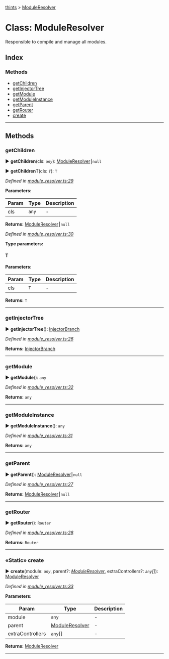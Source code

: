 [thints](../README.md) > [ModuleResolver](../classes/moduleresolver.md)



# Class: ModuleResolver


Responsible to compile and manage all modules.

## Index

### Methods

* [getChildren](moduleresolver.md#getchildren)
* [getInjectorTree](moduleresolver.md#getinjectortree)
* [getModule](moduleresolver.md#getmodule)
* [getModuleInstance](moduleresolver.md#getmoduleinstance)
* [getParent](moduleresolver.md#getparent)
* [getRouter](moduleresolver.md#getrouter)
* [create](moduleresolver.md#create)



---
## Methods
<a id="getchildren"></a>

###  getChildren

► **getChildren**(cls: *`any`*): [ModuleResolver](moduleresolver.md)⎮`null`

► **getChildren**T(cls: *`T`*): `T`




*Defined in [module_resolver.ts:29](https://github.com/digitalinfluencers/ThinTS/blob/5be9d62/src/module_resolver.ts#L29)*



**Parameters:**

| Param | Type | Description |
| ------ | ------ | ------ |
| cls | `any`   |  - |





**Returns:** [ModuleResolver](moduleresolver.md)⎮`null`




*Defined in [module_resolver.ts:30](https://github.com/digitalinfluencers/ThinTS/blob/5be9d62/src/module_resolver.ts#L30)*



**Type parameters:**

#### T 
**Parameters:**

| Param | Type | Description |
| ------ | ------ | ------ |
| cls | `T`   |  - |





**Returns:** `T`





___

<a id="getinjectortree"></a>

###  getInjectorTree

► **getInjectorTree**(): [InjectorBranch](injectorbranch.md)




*Defined in [module_resolver.ts:26](https://github.com/digitalinfluencers/ThinTS/blob/5be9d62/src/module_resolver.ts#L26)*





**Returns:** [InjectorBranch](injectorbranch.md)





___

<a id="getmodule"></a>

###  getModule

► **getModule**(): `any`




*Defined in [module_resolver.ts:32](https://github.com/digitalinfluencers/ThinTS/blob/5be9d62/src/module_resolver.ts#L32)*





**Returns:** `any`





___

<a id="getmoduleinstance"></a>

###  getModuleInstance

► **getModuleInstance**(): `any`




*Defined in [module_resolver.ts:31](https://github.com/digitalinfluencers/ThinTS/blob/5be9d62/src/module_resolver.ts#L31)*





**Returns:** `any`





___

<a id="getparent"></a>

###  getParent

► **getParent**(): [ModuleResolver](moduleresolver.md)⎮`null`




*Defined in [module_resolver.ts:27](https://github.com/digitalinfluencers/ThinTS/blob/5be9d62/src/module_resolver.ts#L27)*





**Returns:** [ModuleResolver](moduleresolver.md)⎮`null`





___

<a id="getrouter"></a>

###  getRouter

► **getRouter**(): `Router`




*Defined in [module_resolver.ts:28](https://github.com/digitalinfluencers/ThinTS/blob/5be9d62/src/module_resolver.ts#L28)*





**Returns:** `Router`





___

<a id="create"></a>

### «Static» create

► **create**(module: *`any`*, parent?: *[ModuleResolver](moduleresolver.md)*, extraControllers?: *`any`[]*): [ModuleResolver](moduleresolver.md)




*Defined in [module_resolver.ts:33](https://github.com/digitalinfluencers/ThinTS/blob/5be9d62/src/module_resolver.ts#L33)*



**Parameters:**

| Param | Type | Description |
| ------ | ------ | ------ |
| module | `any`   |  - |
| parent | [ModuleResolver](moduleresolver.md)   |  - |
| extraControllers | `any`[]   |  - |





**Returns:** [ModuleResolver](moduleresolver.md)





___


